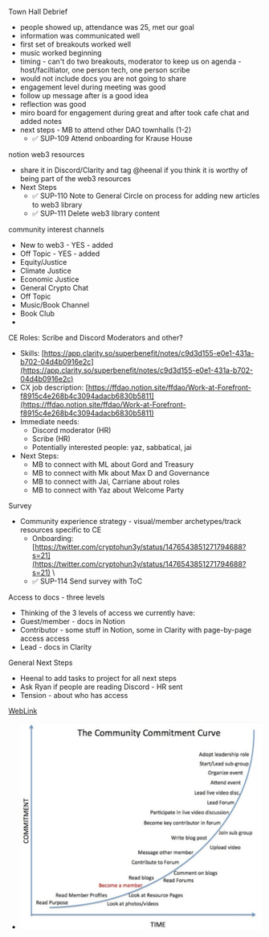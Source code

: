 Town Hall Debrief
- people showed up, attendance was 25, met our goal
- information was communicated well
- first set of breakouts worked well
- music worked beginning
- timing - can't do two breakouts, moderator to keep us on agenda - host/faciltiator, one person tech, one person scribe
- would not include docs you are not going to share
- engagement level during meeting was good
- follow up message after is a good idea
- reflection was good
- miro board for engagement during great and after took cafe chat and added notes
- next steps - MB to attend other DAO townhalls (1-2)
	- ✅ SUP-109 Attend onboarding for Krause House 


notion web3 resources
- share it in Discord/Clarity and tag @heenal if you think it is worthy of being part of the web3 resources
- Next Steps
	- ✅ SUP-110 Note to General Circle on process for adding new articles to web3 library 
	- ✅ SUP-111 Delete web3 library content 

community interest channels
- New to web3 - YES - added
- Off Topic - YES - added
- Equity/Justice
- Climate Justice
- Economic Justice
- General Crypto Chat
- Off Topic
- Music/Book Channel
- Book Club 
- 

CE Roles: Scribe and Discord Moderators and other?
- Skills: [https://app.clarity.so/superbenefit/notes/c9d3d155-e0e1-431a-b702-04d4b0916e2c](https://app.clarity.so/superbenefit/notes/c9d3d155-e0e1-431a-b702-04d4b0916e2c) 
- CX job description: [https://ffdao.notion.site/ffdao/Work-at-Forefront-f8915c4e268b4c3094adacb6830b5811](https://ffdao.notion.site/ffdao/Work-at-Forefront-f8915c4e268b4c3094adacb6830b5811)
- Immediate needs:
	- Discord moderator (HR)
	- Scribe (HR)
	- Potentially interested people: yaz, sabbatical, jai
- Next Steps:
	- MB to connect with ML about Gord and Treasury
	- MB to connect with Mk about Max D and Governance
	- MB to connect with Jai, Carriane about roles
	- MB to connect with Yaz about Welcome Party

Survey
- Community experience strategy - visual/member archetypes/track resources specific to CE
	- Onboarding: [https://twitter.com/cryptohun3y/status/1476543851271794688?s=21](https://twitter.com/cryptohun3y/status/1476543851271794688?s=21) \
	- ✅ SUP-114 Send survey with ToC 

Access to docs - three levels
- Thinking of the 3 levels of access we currently have:
- Guest/member - docs in Notion
- Contributor - some stuff in Notion, some in Clarity with page-by-page access access 
- Lead - docs in Clarity

General Next Steps
- Heenal to add tasks to project for all next steps
- Ask Ryan if people are reading Discord - HR sent 
- Tension - about who has access


[WebLink](https://images-ext-1.discordapp.net/external/g9m6ILdX53T5RKwKUkYC-9Bn3BQnWyyOKDJfMSsPqtc/https/pbs.twimg.com/media/FIwPp3qVkAM2XfA.jpg%3Alarge)


- ![image.png](notes/archive/clarity/Resources/7f370be1-ae94-4ff3-bff6-a977347bacaf.png)
